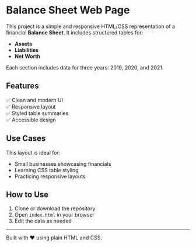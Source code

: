 # Balance Sheet Web Page

This project is a simple and responsive HTML/CSS representation of a financial **Balance Sheet**. It includes structured tables for:

- **Assets**
- **Liabilities**
- **Net Worth**

Each section includes data for three years: 2019, 2020, and 2021.

## Features

✅ Clean and modern UI  
✅ Responsive layout  
✅ Styled table summaries  
✅ Accessible design

## Use Cases

This layout is ideal for:

- Small businesses showcasing financials
- Learning CSS table styling
- Practicing responsive layouts

## How to Use

1. Clone or download the repository
2. Open `index.html` in your browser
3. Edit the data as needed

---

Built with ❤️ using plain HTML and CSS.

